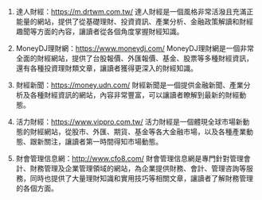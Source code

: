 

1. 達人財經：https://m.drtwm.com.tw/
達人財經是一個風格非常活潑且充滿正能量的網站，提供了從基礎理財、投資資訊、產業分析、金融政策解讀和財經趣聞等方面的內容，讓讀者從各個角度掌握財經知識。

2. MoneyDJ理財網：https://www.moneydj.com/
MoneyDJ理財網是一個非常全面的財經網站，提供了台股報價、外匯報價、基金、股票等多種財經資訊，還有各種投資理財類文章，讓讀者獲得更深入的財經知識。

3. 財經新聞：https://money.udn.com/
財經新聞是一個提供金融新聞、產業分析及各種財經資訊的網站，內容非常豐富，可以讓讀者瞭解到最新的財經動態。

4. 活力財經：https://www.vippro.com.tw/
活力財經是一個體現全球市場新動態的財經網站，從股市、外匯、期貨、基金等各大金融市場，以及各種產業動態、跟新關注，讓讀者第一時間得知市場動態。

5. 財會管理信息網：http://www.cfo8.com/
財會管理信息網是專門針對管理會計、財務管理及企業管理領域的網站，為企業提供財務、會計、管理咨詢等服務，同時也提供了大量理財知識和實用技巧等相關文章，讓讀者了解財務管理的各個方面。
